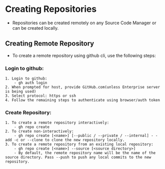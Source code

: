 # Creating Repositories
- Repositories can be created remotely on any Source Code Manager or can be created locally.
## Creating Remote Repository
- To create a remote repository using github cli, use the following steps:
### Login to github:
    1. Login to github: 
        - gh auth login
    2. When prompted for host, provide GitHub.com(unless Enterprise server is being used)
    3. Select protocol: https or ssh
    4. Follow the remaining steps to authenticate using browser/auth token
### Create Repository:
    1. To create a remote repository interactively:
        - gh repo create
    2. To create non-interactively:
        - gh repo create [<name>] [--public / --private / --internal] - - add -c or --clone to clone the new repository locally.
    3. To create a remote repository from an existing local repository:
        - gh repo create [<name>] --source [<source directory>]
        - By default, the remote repository name will be the name of the source directory. Pass --push to push any local commits to the new repository.

